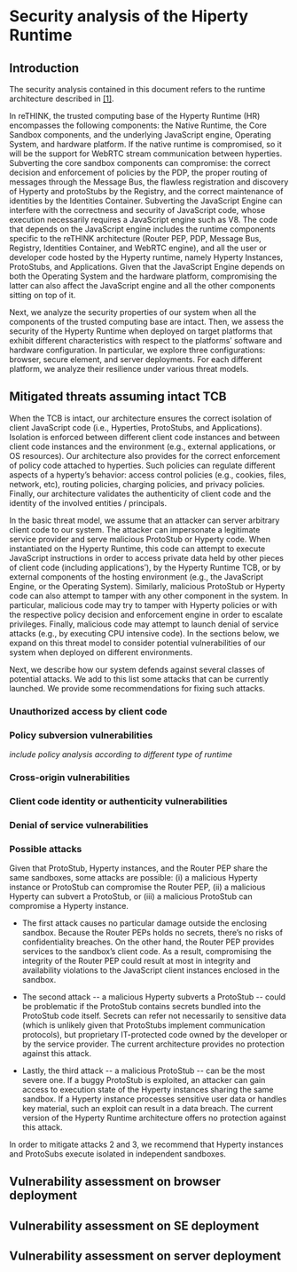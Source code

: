 # Security analysis of the Hiperty Runtime

## Introduction

The security analysis contained in this document refers to the runtime architecture described in [[1]](https://github.com/reTHINK-project/core-framework/blob/master/docs/specs/runtime/runtime-architecture.md).

In reTHINK, the trusted computing base of the Hyperty Runtime (HR) encompasses the following components: the Native Runtime, the Core Sandbox components, and the underlying JavaScript engine, Operating System, and hardware platform. If the native runtime is compromised, so it will be the support for WebRTC stream communication between hyperties. Subverting the core sandbox components can compromise: the correct decision and enforcement of policies by the PDP, the proper routing of messages through the Message Bus, the flawless registration and discovery of Hyperty and protoStubs by the Registry, and the correct maintenance of identities by the Identities Container. Subverting the JavaScript Engine can interfere with the correctness and security of JavaScript code, whose execution necessarily requires a JavaScript engine such as V8. The code that depends on the JavaScript engine includes the runtime components specific to the reTHINK architecture (Router PEP, PDP, Message Bus, Registry, Identities Container, and WebRTC engine), and all the user or developer code hosted by the Hyperty runtime, namely Hyperty Instances, ProtoStubs, and Applications. Given that the JavaScript Engine depends on both the Operating System and the hardware platform, compromising the latter can also affect the JavaScript engine and all the other components sitting on top of it.

Next, we analyze the security properties of our system when all the components of the trusted computing base are intact. Then, we assess the security of the Hyperty Runtime when deployed on target platforms that exhibit different characteristics with respect to the platforms’ software and hardware configuration. In particular, we explore three configurations: browser, secure element, and server deployments. For each different platform, we analyze their resilience under various threat models.


## Mitigated threats assuming intact TCB

When the TCB is intact, our architecture ensures the correct isolation of client JavaScript code (i.e., Hyperties, ProtoStubs, and Applications). Isolation is enforced between different client code instances and between client code instances and the environment (e.g., external applications, or OS resources). Our architecture also provides for the correct enforcement of policy code attached to hyperties. Such policies can regulate different aspects of a hyperty’s behavior: access control policies (e.g., cookies, files, network, etc), routing policies, charging policies, and privacy policies. Finally, our architecture validates the authenticity of client code and the identity of the involved entities / principals.

In the basic threat model, we assume that an attacker can server arbitrary client code to our system. The attacker can impersonate a legitimate service provider and serve malicious ProtoStub or Hyperty code. When instantiated on the Hyperty Runtime, this code can attempt to execute JavaScript instructions in order to access private data held by other pieces of client code (including applications’), by the Hyperty Runtime TCB, or by external components of the hosting environment (e.g., the JavaScript Engine, or the Operating System). Similarly, malicious ProtoStub or Hyperty code can also attempt to tamper with any other component in the system. In particular, malicious code may try to tamper with Hyperty policies or with the respective policy decision and enforcement engine in order to escalate privileges. Finally, malicious code may attempt to launch denial of service attacks (e.g., by executing CPU intensive code). In the sections below, we expand on this threat model to consider potential vulnerabilities of our system when deployed on different environments.

Next, we describe how our system defends against several classes of potential attacks. We add to this list some attacks that can be currently launched. We provide some recommendations for fixing such attacks.

### Unauthorized access by client code

### Policy subversion vulnerabilities

*include policy analysis according to different type of runtime*

### Cross-origin vulnerabilities

### Client code identity or authenticity vulnerabilities

### Denial of service vulnerabilities

### Possible attacks

Given that ProtoStub, Hyperty instances, and the Router PEP share the same sandboxes, some attacks are possible: (i) a malicious Hyperty instance or ProtoStub can compromise the Router PEP, (ii) a malicious Hyperty can subvert a ProtoStub, or (iii) a malicious ProtoStub can compromise a Hyperty instance.

 * The first attack causes no particular damage outside the enclosing sandbox. Because the Router PEPs holds no secrets, there’s no risks of confidentiality breaches. On the other hand, the Router PEP provides services to the sandbox’s client code. As a result, compromising the integrity of the Router PEP could result at most in integrity and availability violations to the JavaScript client instances enclosed in the sandbox.

 * The second attack -- a malicious Hyperty subverts a ProtoStub -- could be problematic if the ProtoStub contains secrets bundled into the ProtoStub code itself. Secrets can refer not necessarily to sensitive data (which is unlikely given that ProtoStubs implement communication protocols), but proprietary  IT-protected code owned by the developer or by the service provider. The current architecture provides no protection against this attack.

 * Lastly, the third attack -- a malicious ProtoStub -- can be the most severe one. If a buggy ProtoStub is exploited, an attacker can gain access to execution state of the Hyperty instances sharing the same sandbox. If a Hyperty instance processes sensitive user data or handles key material, such an exploit can result in a data breach. The current version of the Hyperty Runtime architecture offers no protection against this attack.

In order to mitigate attacks 2 and 3, we recommend that Hyperty instances and ProtoSubs execute isolated in independent sandboxes.


## Vulnerability assessment on browser deployment


## Vulnerability assessment on SE deployment


## Vulnerability assessment on server deployment

